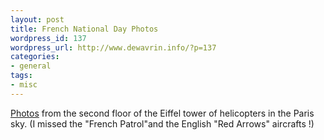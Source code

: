 ```yaml
--- 
layout: post
title: French National Day Photos
wordpress_id: 137
wordpress_url: http://www.dewavrin.info/?p=137
categories: 
- general
tags:
- misc
---
```

[Photos](http://www.dewavrin.info/14juillet2004/) from the second floor of the Eiffel tower of helicopters in the Paris sky. (I missed the "French Patrol"and the English "Red Arrows" aircrafts !)

